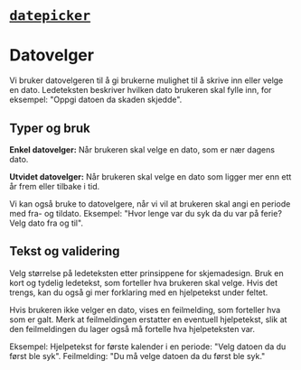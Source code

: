 # [`datepicker`](https://fremtind.github.io/jokul/components/datepicker/)

# Datovelger
Vi bruker datovelgeren til å gi brukerne mulighet til å skrive inn eller velge en dato. Ledeteksten beskriver hvilken dato  brukeren skal fylle inn, for eksempel: "Oppgi datoen da skaden skjedde".

## Typer og bruk
**Enkel datovelger:** Når brukeren skal velge en dato, som er nær dagens dato.

**Utvidet datovelger:** Når brukeren skal velge en dato som ligger mer enn ett år frem eller tilbake i tid.

Vi kan også bruke to datovelgere, når vi vil at brukeren skal angi en periode med fra- og tildato. 
Eksempel: "Hvor lenge var du syk da du var på ferie? Velg dato fra og til".

## Tekst og validering
Velg størrelse på ledeteksten etter prinsippene for skjemadesign. Bruk en kort og tydelig ledetekst, som forteller hva brukeren skal velge. Hvis det trengs, kan du også gi mer forklaring med en hjelpetekst under feltet.

Hvis brukeren ikke velger en dato, vises en feilmelding, som forteller hva som er galt. Merk at feilmeldingen erstatter en eventuell hjelpetekst, slik at den feilmeldingen du lager også må fortelle hva hjelpeteksten var. 

Eksempel:
Hjelpetekst for første kalender i en periode: 
"Velg datoen da du først ble syk". Feilmelding: "Du må velge datoen da du først ble syk."
